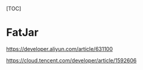 [TOC]

# FatJar

https://developer.aliyun.com/article/631100

https://cloud.tencent.com/developer/article/1592606


















